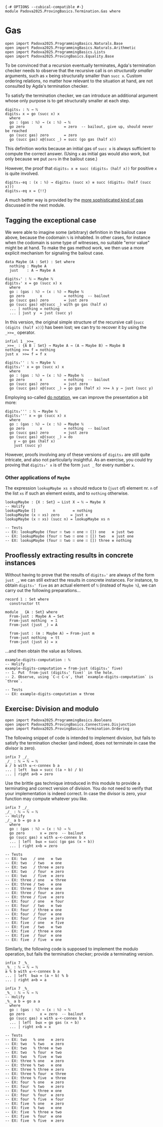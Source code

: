 ```
{-# OPTIONS --cubical-compatible #-}
module Padova2025.ProvingBasics.Termination.Gas where
```

# Gas

```
open import Padova2025.ProgrammingBasics.Naturals.Base
open import Padova2025.ProgrammingBasics.Naturals.Arithmetic
open import Padova2025.ProgrammingBasics.Lists
open import Padova2025.ProvingBasics.Equality.Base
```

To be convinced that a recursion eventually terminates, Agda's termination
checker needs to observe that the recursive call is on *structurally smaller*
arguments, such as `x` being structurally smaller than `succ x`. Custom
ordering relations, no matter how relevant to the situation at hand, are not
consulted by Agda's termination checker.

To satisfy the termination checker, we can introduce an additional
argument whose only purpose is to get structurally smaller at each step.

```
digits₃ : ℕ → ℕ
digits₃ x = go (succ x) x
  where
  go : (gas : ℕ) → (x : ℕ) → ℕ
  go zero       x          = zero  -- bailout, give up, should never be reached
  go (succ gas) zero       = zero
  go (succ gas) x@(succ _) = succ (go gas (half x))
```

This definition works because an initial gas of `succ x` is always sufficient to
compute the correct answer. (Using `x` as initial gas would also work, but only
because we put `zero` in the bailout case.)

However, the proof that `digits₃ x ≡ succ (digits₃ (half x))` for positive `x`
is quite involved.

```code
digits₃-eq : (x : ℕ) → digits₃ (succ x) ≡ succ (digits₃ (half (succ x)))
digits₃-eq x = {!!}
```

A much better way is provided by the [more sophisticated kind of
gas](Padova2025.ProvingBasics.Termination.WellFounded.html) discussed in
the next module.


## Tagging the exceptional case

We were able to imagine some (arbitrary) definition in the bailout case above,
because the codomain `ℕ` is inhabited. In other cases, for instance when the
codomain is some type of witnesses, no suitable "error value" might be at hand.
To make the gas method work, we then use a more explicit mechanism for
signaling the bailout case.

```
data Maybe (A : Set) : Set where
  nothing : Maybe A
  just    : A → Maybe A
```

```
digits₃' : ℕ → Maybe ℕ
digits₃' x = go (succ x) x
  where
  go : (gas : ℕ) → (x : ℕ) → Maybe ℕ
  go zero       x          = nothing  -- bailout
  go (succ gas) zero       = just zero
  go (succ gas) x@(succ _) with go gas (half x)
  ... | nothing = nothing
  ... | just y  = just (succ y)
```

In this version, the original simple structure of the recursive call (`succ
(digits (half x))`) has been lost; we can try to recover it by using the
`_>>=_` operator.

```
infixl 1 _>>=_
_>>=_ : {A B : Set} → Maybe A → (A → Maybe B) → Maybe B
nothing >>= f = nothing
just x  >>= f = f x
```

```
digits₃'' : ℕ → Maybe ℕ
digits₃'' x = go (succ x) x
  where
  go : (gas : ℕ) → (x : ℕ) → Maybe ℕ
  go zero       x          = nothing  -- bailout
  go (succ gas) zero       = just zero
  go (succ gas) x@(succ _) = go gas (half x) >>= λ y → just (succ y)
```

Employing so-called [do notation](https://agda.readthedocs.io/en/stable/language/syntactic-sugar.html#do-notation),
we can improve the presentation a bit more:

```
digits₃''' : ℕ → Maybe ℕ
digits₃''' x = go (succ x) x
  where
  go : (gas : ℕ) → (x : ℕ) → Maybe ℕ
  go zero       x          = nothing  -- bailout
  go (succ gas) zero       = just zero
  go (succ gas) x@(succ _) = do
    y ← go gas (half x)
    just (succ y)
```

However, proofs involving any of these versions of `digits₃` are still quite
intricate, and also not particularly insightful. As an exercise, you could try
proving that `digits₃' x` is of the form `just _` for every number `x`.


### Other applications of `Maybe`

The expression `lookupMaybe xs n` should reduce to (`just` of) element
nr. `n` of the list `xs` if such an element exists, and to `nothing`
otherwise.

```
lookupMaybe : {X : Set} → List X → ℕ → Maybe X
-- Holify
lookupMaybe []        n        = nothing
lookupMaybe (x ∷ xs) zero     = just x
lookupMaybe (x ∷ xs) (succ n) = lookupMaybe xs n

-- Tests
-- EX: lookupMaybe (four ∷ two ∷ one ∷ []) one   ≡ just two
-- EX: lookupMaybe (four ∷ two ∷ one ∷ []) two   ≡ just one
-- EX: lookupMaybe (four ∷ two ∷ one ∷ []) three ≡ nothing
```


## Prooflessly extracting results in concrete instances

Without having to prove that the results of `digits₃'` are always of the form
`just _`, we can still extract the results in concrete instances. For instance,
to obtain `digits₃' five` as an actual element of `ℕ` (instead of `Maybe ℕ`),
we can carry out the following preparations...

```
record 𝟙 : Set where
  constructor tt

module _ {A : Set} where
  From-just : Maybe A → Set
  From-just nothing  = 𝟙
  From-just (just _) = A

  from-just : (m : Maybe A) → From-just m
  from-just nothing  = tt
  from-just (just x) = x
```

...and then obtain the value as follows.

```
example-digits-computation : ℕ
-- Holify
example-digits-computation = from-just (digits₃' five)
-- 1. Put `from-just (digits₃' five)` in the hole.
-- 2. Observe, using `C-c C-v`, that `example-digits-computation` is `three`.

-- Tests
-- EX: example-digits-computation ≡ three
```


## Exercise: Division and modulo

```
open import Padova2025.ProgrammingBasics.Booleans
open import Padova2025.ProvingBasics.Connectives.Disjunction
open import Padova2025.ProvingBasics.Termination.Ordering
```

The following snippet of code is intended to implement division, but
fails to satisfy the termination checker (and indeed, does not
terminate in case the divisor is zero).

```code
infix 7 _/_
_/_ : ℕ → ℕ → ℕ
a / b with ≤-<-connex b a
... | left  b≤a = succ ((a ∸ b) / b)
... | right a<b = zero
```

Use the brittle gas technique introduced in this module to provide a
terminating and correct version of division. You do not need to verify
that your implementation is indeed correct. In case the divisor is zero,
your function may compute whatever you like.

```
infix 7 _/_
_/_ : ℕ → ℕ → ℕ
-- Holify
_/_ a b = go a a
  where
  go : (gas : ℕ) → (x : ℕ) → ℕ
  go zero       x = zero  -- bailout
  go (succ gas) x with ≤-<-connex b x
  ... | left  b≤x = succ (go gas (x ∸ b))
  ... | right x<b = zero

-- Tests
-- EX: two   / one   ≡ two
-- EX: two   / two   ≡ one
-- EX: two   / three ≡ zero
-- EX: two   / four  ≡ zero
-- EX: two   / five  ≡ zero
-- EX: three / one   ≡ three
-- EX: three / two   ≡ one
-- EX: three / three ≡ one
-- EX: three / four  ≡ zero
-- EX: three / five  ≡ zero
-- EX: four  / one   ≡ four
-- EX: four  / two   ≡ two
-- EX: four  / three ≡ one
-- EX: four  / four  ≡ one
-- EX: four  / five  ≡ zero
-- EX: five  / one   ≡ five
-- EX: five  / two   ≡ two
-- EX: five  / three ≡ one
-- EX: five  / four  ≡ one
-- EX: five  / five  ≡ one
```

Similarly, the following code is supposed to implement the modulo
operation, but fails the termination checker; provide a terminating
version.

```code
infix 7 _%_
_%_ : ℕ → ℕ → ℕ
a % b with ≤-<-connex b a
... | left  b≤a = (a ∸ b) % b
... | right a<b = a
```

```
infix 7 _%_
_%_ : ℕ → ℕ → ℕ
-- Holify
_%_ a b = go a a
  where
  go : (gas : ℕ) → (x : ℕ) → ℕ
  go zero       x = zero  -- bailout
  go (succ gas) x with ≤-<-connex b x
  ... | left  b≤x = go gas (x ∸ b)
  ... | right x<b = x

-- Tests
-- EX: two   % one   ≡ zero
-- EX: two   % two   ≡ zero
-- EX: two   % three ≡ two
-- EX: two   % four  ≡ two
-- EX: two   % five  ≡ two
-- EX: three % one   ≡ zero
-- EX: three % two   ≡ one
-- EX: three % three ≡ zero
-- EX: three % four  ≡ three
-- EX: three % five  ≡ three
-- EX: four  % one   ≡ zero
-- EX: four  % two   ≡ zero
-- EX: four  % three ≡ one
-- EX: four  % four  ≡ zero
-- EX: four  % five  ≡ four
-- EX: five  % one   ≡ zero
-- EX: five  % two   ≡ one
-- EX: five  % three ≡ two
-- EX: five  % four  ≡ one
-- EX: five  % five  ≡ zero
```
